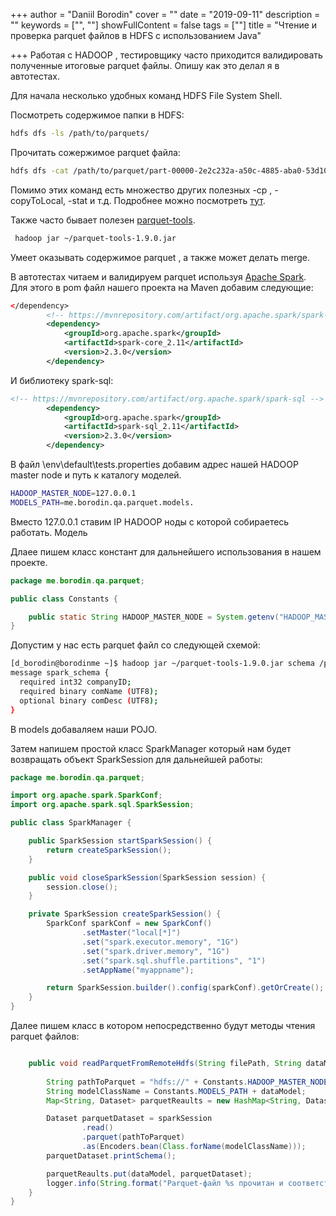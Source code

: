 +++
author = "Daniil Borodin"
cover = ""
date = "2019-09-11"
description = ""
keywords = ["", ""]
showFullContent = false
tags = [""]
title = "Чтение и проверка parquet файлов в HDFS c использованием Java"

+++
Работая с HADOOP , тестировщику часто приходится валидировать полученные итоговые parquet файлы. Опишу как это делал я в автотестах.

Для начала несколько удобных команд HDFS File System Shell.

Посмотреть содержимое папки в HDFS:

```bash
hdfs dfs -ls /path/to/parquets/
```

Прочитать сожержимое parquet файла:

```bash
hdfs dfs -cat /path/to/parquet/part-00000-2e2c232a-a50c-4885-aba0-53d10bb47b75-c000.snappy.parquet
```

Помимо этих команд есть множество других полезных -cp , -copyToLocal, -stat и т.д. Подробнее можно посмотреть [тут](https://hadoop.apache.org/docs/r2.4.1/hadoop-project-dist/hadoop-common/FileSystemShell.html).

Также часто бывает полезен [parquet-tools](http://central.maven.org/maven2/org/apache/parquet/parquet-tools/1.9.0/).

```bash
 hadoop jar ~/parquet-tools-1.9.0.jar
```

Умеет оказывать содержимое parquet , а также может делать merge.

В автотестах читаем и валидируем parquet используя [Apache Spark](https://spark.apache.org/). Для этого в pom файл нашего проекта на Maven добавим следующие:

```xml
</dependency>
        <!-- https://mvnrepository.com/artifact/org.apache.spark/spark-core -->
        <dependency>
            <groupId>org.apache.spark</groupId>
            <artifactId>spark-core_2.11</artifactId>
            <version>2.3.0</version>
        </dependency>
```

И библиотеку spark-sql:

```xml
<!-- https://mvnrepository.com/artifact/org.apache.spark/spark-sql -->
        <dependency>
            <groupId>org.apache.spark</groupId>
            <artifactId>spark-sql_2.11</artifactId>
            <version>2.3.0</version>
        </dependency>
```

В файл \\env\\default\\tests.properties добавим адрес нашей HADOOP master node и путь к каталогу моделей.

```bash
HADOOP_MASTER_NODE=127.0.0.1
MODELS_PATH=me.borodin.qa.parquet.models.
```

Вместо 127.0.0.1 ставим IP HADOOP ноды с которой собираетесь работать. Модель

Длаее пишем класс констант для дальнейшего использования в нашем проекте.

```java
package me.borodin.qa.parquet;

public class Constants {

    public static String HADOOP_MASTER_NODE = System.getenv("HADOOP_MASTER_NODE");
}
```
Допустим у нас есть parquet файл со следующей схемой:

```bash
[d_borodin@borodinme ~]$ hadoop jar ~/parquet-tools-1.9.0.jar schema /part-00000-5a9ffa26-9715-4513-a45d-00b84e981a5c-c000.snappy.parquet
message spark_schema { 
  required int32 companyID;
  required binary comName (UTF8);
  optional binary comDesc (UTF8);
}
```

В models добаваляем наши POJO. 

Затем напишем простой класс SparkManager который нам будет возвращать объект SparkSession для дальнейшей работы:

```java
package me.borodin.qa.parquet;

import org.apache.spark.SparkConf;
import org.apache.spark.sql.SparkSession;

public class SparkManager {

    public SparkSession startSparkSession() {
        return createSparkSession();
    }

    public void closeSparkSession(SparkSession session) {
        session.close();
    }

    private SparkSession createSparkSession() {
        SparkConf sparkConf = new SparkConf()
                .setMaster("local[*]")
                .set("spark.executor.memory", "1G")
                .set("spark.driver.memory", "1G")
                .set("spark.sql.shuffle.partitions", "1")
                .setAppName("myappname");

        return SparkSession.builder().config(sparkConf).getOrCreate();
    }
}
```

Далее пишем класс в котором непосредственно будут методы чтения parquet файлов:

```java

    public void readParquetFromRemoteHdfs(String filePath, String dataModel) {
    
        String pathToParquet = "hdfs://" + Constants.HADOOP_MASTER_NODE + filePath;
        String modelClassName = Constants.MODELS_PATH + dataModel;
        Map<String, Dataset> parquetReaults = new HashMap<String, Dataset>();

        Dataset parquetDataset = sparkSession
                .read()
                .parquet(pathToParquet)
                .as(Encoders.bean(Class.forName(modelClassName)));
        parquetDataset.printSchema();

        parquetReaults.put(dataModel, parquetDataset);
        logger.info(String.format("Parquet-файл %s прочитан и соответствует модели %s", filePath, dataModel));
    }
}
```